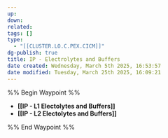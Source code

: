 ```yaml
---
up: 
down: 
related: 
tags: []
type:
  - "[[CLUSTER.LO.C.PEX.CICM]]"
dg-publish: true
title: IP - Electrolytes and Buffers
date created: Wednesday, March 5th 2025, 16:53:57
date modified: Tuesday, March 25th 2025, 16:09:21
---
```


%% Begin Waypoint %%

- **[[IP - L1 Electolytes and Buffers]]**
- **[[IP - L2 Electolytes and Buffers]]**

%% End Waypoint %%
